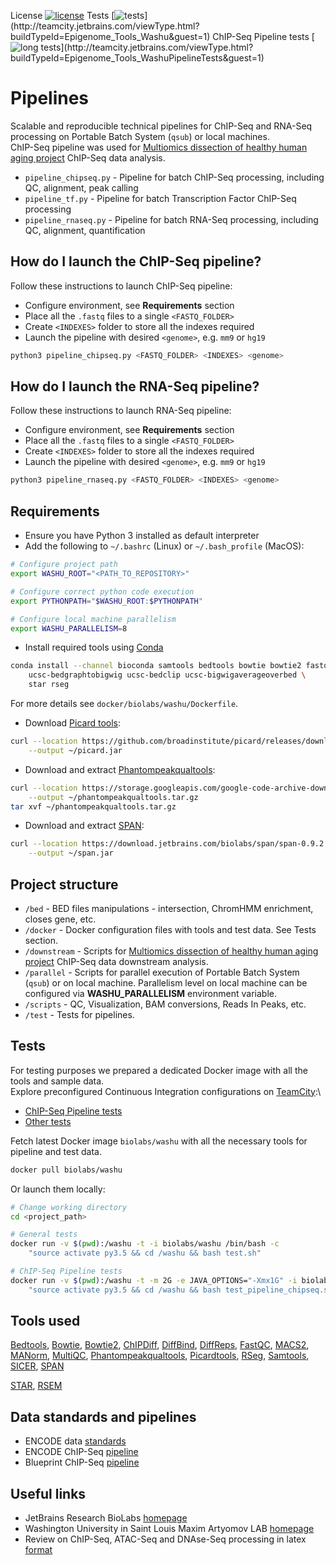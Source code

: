License [![license](https://img.shields.io/github/license/mashape/apistatus.svg)](https://opensource.org/licenses/MIT)
Tests [![tests](http://teamcity.jetbrains.com/app/rest/builds/buildType:(id:Epigenome_Tools_Washu)/statusIcon.svg)](http://teamcity.jetbrains.com/viewType.html?buildTypeId=Epigenome_Tools_Washu&guest=1)
ChIP-Seq Pipeline tests [![long tests](http://teamcity.jetbrains.com/app/rest/builds/buildType:(id:Epigenome_Tools_WashuPipelineTests)/statusIcon.svg)](http://teamcity.jetbrains.com/viewType.html?buildTypeId=Epigenome_Tools_WashuPipelineTests&guest=1)  

Pipelines
=========
Scalable and reproducible technical pipelines for ChIP-Seq and RNA-Seq processing on Portable Batch System (`qsub`) or local machines.\
ChIP-Seq pipeline was used for [Multiomics dissection of healthy human aging project](http://artyomovlab.wustl.edu/aging/index.html) ChIP-Seq data analysis.

* `pipeline_chipseq.py` - Pipeline for batch ChIP-Seq processing, including QC, alignment, peak calling
* `pipeline_tf.py`      - Pipeline for batch Transcription Factor ChIP-Seq processing
* `pipeline_rnaseq.py`  - Pipeline for batch RNA-Seq processing, including QC, alignment, quantification

How do I launch the ChIP-Seq pipeline?
--------------------------------------
Follow these instructions to launch ChIP-Seq pipeline:
* Configure environment, see **Requirements** section
* Place all the `.fastq` files to a single `<FASTQ_FOLDER>`
* Create `<INDEXES>` folder to store all the indexes required
* Launch the pipeline with desired `<genome>`, e.g. `mm9` or `hg19` 
```bash
python3 pipeline_chipseq.py <FASTQ_FOLDER> <INDEXES> <genome>
```

How do I launch the RNA-Seq pipeline?
-------------------------------------
Follow these instructions to launch RNA-Seq pipeline:
* Configure environment, see **Requirements** section
* Place all the `.fastq` files to a single `<FASTQ_FOLDER>`
* Create `<INDEXES>` folder to store all the indexes required
* Launch the pipeline with desired `<genome>`, e.g. `mm9` or `hg19` 
```bash
python3 pipeline_rnaseq.py <FASTQ_FOLDER> <INDEXES> <genome>
```

Requirements
------------
* Ensure you have Python 3 installed as default interpreter
* Add the following to `~/.bashrc` (Linux) or `~/.bash_profile` (MacOS):
```bash
# Configure project path
export WASHU_ROOT="<PATH_TO_REPOSITORY>"

# Configure correct python code execution
export PYTHONPATH="$WASHU_ROOT:$PYTHONPATH"

# Configure local machine parallelism
export WASHU_PARALLELISM=8
```

* Install required tools using [Conda](https://conda.io/docs/)
```bash
conda install --channel bioconda samtools bedtools bowtie bowtie2 fastqc multiqc sra-tools macs2 sicer \
    ucsc-bedgraphtobigwig ucsc-bedclip ucsc-bigwigaverageoverbed \
    star rseg 
```
For more details see `docker/biolabs/washu/Dockerfile`.
 * Download [Picard tools](https://github.com/broadinstitute/picard):
```bash 
curl --location https://github.com/broadinstitute/picard/releases/download/2.10.7/picard.jar \
    --output ~/picard.jar
```
* Download and extract [Phantompeakqualtools](https://github.com/kundajelab/phantompeakqualtools):
```bash
curl --location https://storage.googleapis.com/google-code-archive-downloads/v2/code.google.com/phantompeakqualtools/ccQualityControl.v.1.1.tar.gz \
    --output ~/phantompeakqualtools.tar.gz 
tar xvf ~/phantompeakqualtools.tar.gz
```
* Download and extract [SPAN](https://artyomovlab.wustl.edu/aging/span.html):
```bash
curl --location https://download.jetbrains.com/biolabs/span/span-0.9.2.4618.jar \
    --output ~/span.jar 
```

Project structure
-----------------
* `/bed`            - BED files manipulations - intersection, ChromHMM enrichment, closes gene, etc.
* `/docker`         - Docker configuration files with tools and test data. See Tests section.
* `/downstream`     - Scripts for [Multiomics dissection of healthy human aging project](http://artyomovlab.wustl.edu/aging/index.html) ChIP-Seq data downstream analysis.
* `/parallel`       - Scripts for parallel execution of Portable Batch System (`qsub`) or on local machine. Parallelism level on local machine can be configured via **WASHU_PARALLELISM** environment variable. 
* `/scripts`        - QC, Visualization, BAM conversions, Reads In Peaks, etc.
* `/test`           - Tests for pipelines.

Tests
-----
For testing purposes we prepared a dedicated Docker image with all the tools and sample data.\
Explore preconfigured Continuous Integration configurations on [TeamCity](https://www.jetbrains.com/teamcity/?fromMenu):\
* [ChIP-Seq Pipeline tests](http://teamcity.jetbrains.com/viewType.html?buildTypeId=Epigenome_Tools_WashuPipelineTests&guest=1)   
* [Other tests](http://teamcity.jetbrains.com/viewType.html?buildTypeId=Epigenome_Tools_Washu&guest=1)

Fetch latest Docker image `biolabs/washu` with all the necessary tools for pipeline and test data.
```bash
docker pull biolabs/washu
```

Or launch them locally:
```bash
# Change working directory
cd <project_path>

# General tests
docker run -v $(pwd):/washu -t -i biolabs/washu /bin/bash -c 
    "source activate py3.5 && cd /washu && bash test.sh"

# ChIP-Seq Pipeline tests
docker run -v $(pwd):/washu -t -m 2G -e JAVA_OPTIONS="-Xmx1G" -i biolabs/washu /bin/bash -c \
    "source activate py3.5 && cd /washu && bash test_pipeline_chipseq.sh"
```

Tools used
---------- 
[Bedtools](https://bedtools.readthedocs.io/en/latest/), 
[Bowtie](http://bowtie-bio.sourceforge.net/index.shtml), 
[Bowtie2](http://bowtie-bio.sourceforge.net/bowtie2/index.shtml), 
[ChIPDiff](https://academic.oup.com/bioinformatics/article/24/20/2344/258202/An-HMM-approach-to-genome-wide-identification-of),
[DiffBind](http://www.nature.com/nature/journal/v481/n7381/full/nature10730.html), 
[DiffReps](http://journals.plos.org/plosone/article?id=10.1371/journal.pone.0065598),
[FastQC](http://www.bioinformatics.babraham.ac.uk/projects/fastqc/),
[MACS2](https://github.com/taoliu/MACS),
[MANorm](https://www.ncbi.nlm.nih.gov/pubmed/22424423),
[MultiQC](http://multiqc.info/),
[Phantompeakqualtools](https://github.com/kundajelab/phantompeakqualtools),
[Picardtools](https://github.com/broadinstitute/picard),
[RSeg](https://academic.oup.com/bioinformatics/article/27/6/870/236489/Identifying-dispersed-epigenomic-domains-from-ChIP),
[Samtools](http://samtools.sourceforge.net/),
[SICER](https://www.ncbi.nlm.nih.gov/pmc/articles/PMC2732366/),
[SPAN](http://artyomovlab.wustl.edu/aging/span.html)

[STAR](https://www.ncbi.nlm.nih.gov/pmc/articles/PMC3530905/), 
[RSEM](https://bmcbioinformatics.biomedcentral.com/articles/10.1186/1471-2105-12-323)

Data standards and pipelines
--------------
* ENCODE data [standards](https://www.encodeproject.org/data-standards/)
* ENCODE ChIP-Seq [pipeline](https://github.com/ENCODE-DCC/chip-seq-pipeline)
* Blueprint ChIP-Seq [pipeline](http://dcc.blueprint-epigenome.eu/#/md/chip_seq_grch38)

Useful links
------------
* JetBrains Research BioLabs [homepage](https://research.jetbrains.org/groups/biolabs)
* Washington University in Saint Louis Maxim Artyomov LAB [homepage](https://artyomovlab.wustl.edu/site/)
* Review on ChIP-Seq, ATAC-Seq and DNAse-Seq processing in latex [format](https://github.com/olegs/bioinformatics)